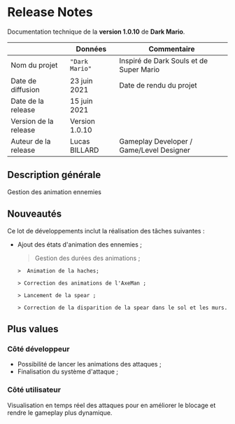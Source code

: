 # Release Notes

Documentation technique de la **version 1.0.10** de **Dark Mario**.

|                      |Données         |Commentaire                                         |
|----------------------|----------------|----------------------------------------------------|
|Nom du projet         |`"Dark Mario"`  |Inspiré de Dark Souls et de Super Mario             |
|Date de diffusion     |23 juin 2021    |Date de rendu du projet                             |
|Date de la release    |15 juin 2021    |                                                    |
|Version de la release |Version 1.0.10  |                                                    |
|Auteur de la release  |Lucas  BILLARD  |Gameplay Developer / Game/Level Designer            |  

## Description générale

Gestion des animation ennemies 

## Nouveautés

Ce lot de développements inclut la réalisation des tâches suivantes :
- Ajout des états d'animation des ennemies ;

	 > Gestion des durées des animations ;

      >  Animation de la haches;

      > Correction des animations de l'AxeMan ;

      > Lancement de la spear ;

      > Correction de la disparition de la spear dans le sol et les murs.

## Plus values

### Côté développeur

- Possibilité de lancer les animations des attaques ;
- Finalisation du système d'attaque ;

### Côté utilisateur

Visualisation en temps réel des attaques pour en améliorer le blocage et rendre le gameplay plus dynamique.

